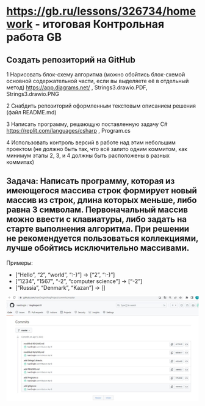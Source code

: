 #  https://gb.ru/lessons/326734/homework - итоговая Контрольная работа GB

## Создать репозиторий на GitHub
1 Нарисовать блок-схему алгоритма (можно обойтись блок-схемой основной содержательной части, если вы выделяете её в отдельный метод)
    https://app.diagrams.net/   , Strings3.drawio.PDF, Strings3.drawio.PNG

2 Снабдить репозиторий оформленным текстовым описанием решения (файл README.md)

3 Написать программу, решающую поставленную задачу
    C#	https://replit.com/languages/csharp ,  Program.cs

4 Использовать контроль версий в работе над этим небольшим проектом (не должно быть так, что всё залито одним коммитом, как минимум этапы 2, 3, и 4 должны быть расположены в разных коммитах)

## Задача: Написать программу, которая из имеющегося массива строк формирует новый массив из строк, длина которых меньше, либо равна 3 символам. Первоначальный массив можно ввести с клавиатуры, либо задать на старте выполнения алгоритма. При решении не рекомендуется пользоваться коллекциями, лучше обойтись исключительно массивами.

Примеры: 
- [“Hello”, “2”, “world”, “:-)”] → [“2”, “:-)”] 
- [“1234”, “1567”, “-2”, “computer science”] → [“-2”] 
- [“Russia”, “Denmark”, “Kazan”] → []  


![ItogProject master  commits](Commits.JPG)
